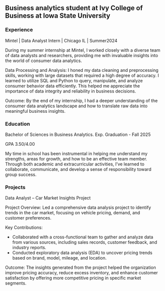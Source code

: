 ## Business analytics student at Ivy College of Business at Iowa State University
### Experience
Mintel | Data Analyst Intern | Chicago IL | Summer2024

During my summer internship at Mintel, I worked closely with a diverse team of data analysts and researchers, providing me with invaluable insights into the world of consumer data analytics.

Data Processing and Analysis:
I honed my data cleaning and preprocessing skills, working with large datasets that required a high degree of accuracy. I learned to utilize SQL and Python to query, manipulate, and analyze consumer behavior data efficiently. This helped me appreciate the importance of data integrity and reliability in business decisions.

Outcome:
By the end of my internship, I had a deeper understanding of the consumer data analytics landscape and how to translate raw data into meaningful business insights.
### Education
Bachelor of Sciences in Business Analytics. Exp. Graduation - Fall 2025

GPA 3.50/4.00

My time in school has been instrumental in helping me understand my strengths, areas for growth, and how to be an effective team member. Through both academic and extracurricular activities, I’ve learned to collaborate, communicate, and develop a sense of responsibility toward group success.

### Projects
Data Analyst – Car Market Insights Project

Project Overview:
Led a comprehensive data analysis project to identify trends in the car market, focusing on vehicle pricing, demand, and customer preferences.

Key Contributions:
  - Collaborated with a cross-functional team to gather and analyze data from various sources, including sales records, customer feedback, and industry reports.
  - Conducted exploratory data analysis (EDA) to uncover pricing trends based on brand, model, mileage, and location.

Outcome:
The insights generated from the project helped the organization improve pricing accuracy, reduce excess inventory, and enhance customer
satisfaction by offering more competitive pricing in specific market segments.

